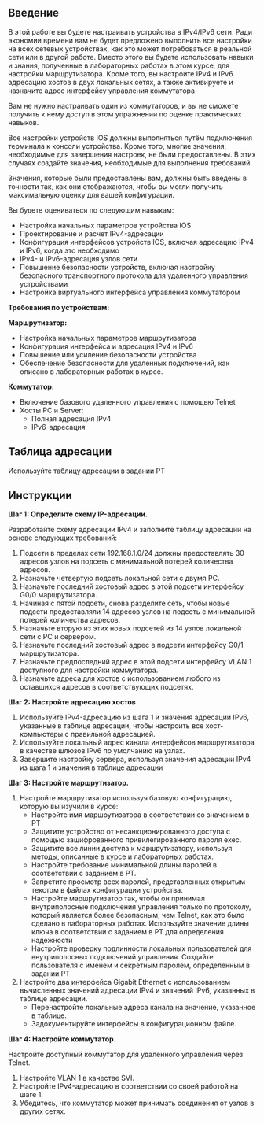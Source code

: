 ## Введение

В этой работе вы будете настраивать устройства в IPv4/IPv6 сети. Ради экономии времени вам не будет предложено выполнить все настройки на всех сетевых устройствах, как это может потребоваться в реальной сети или в другой работе. Вместо этого вы будете использовать навыки и знания, полученные в лабораторных работах в этом курсе, для настройки маршрутизатора. Кроме того, вы настроите IPv4 и IPv6 адресацию хостов в двух локальных сетях, а также активируете и назначите адрес интерфейсу управления коммутатора

Вам не нужно настраивать один из коммутаторов, и вы не сможете получить к нему доступ в этом упражнении по оценке практических навыков.

Все настройки устройств IOS должны выполняться путём подключения терминала к консоли устройства. Кроме того, многие значения, необходимые для завершения настроек, не были предоставлены. В этих случаях создайте значения, необходимые для выполнения требований.

Значения, которые были предоставлены вам, должны быть введены в точности так, как они отображаются, чтобы вы могли получить максимальную оценку для вашей конфигурации.

Вы будете оцениваться по следующим навыкам:

-   Настройка начальных параметров устройства IOS
-   Проектирование и расчет IPv4-адресации
-   Конфигурация интерфейсов устройств IOS, включая адресацию IPv4 и IPv6, когда это необходимо
-   IPv4- и IPv6-адресация узлов сети
-   Повышение безопасности устройств, включая настройку безопасного транспортного протокола для удаленного управления устройствами
-   Настройка виртуального интерфейса управления коммутатором

**Требования по устройствам:**

**Маршрутизатор:**

-   Настройка начальных параметров маршрутизатора
-   Конфигурация интерфейса и адресация IPv4 и IPv6
-   Повышение или усиление безопасности устройства
-   Обеспечение безопасности для удаленных подключений, как описано в лабораторных работах в курсе.

**Коммутатор:**

-   Включение базового удаленного управления с помощью Telnet
-   Хосты PC и Server:
    -   Полная адресация IPv4
    -   IPv6-адресация

## Таблица адресации

Используйте таблицу адресации в задании PT

## Инструкции

**Шаг 1: Определите схему IP-адресации.**

Разработайте схему адресации IPv4 и заполните таблицу адресации на основе следующих требований:

1.  Подсети в пределах сети 192.168.1.0/24 должны предоставлять 30 адресов узлов на подсеть с минимальной потерей количества адресов.
2.  Назначьте четвертую подсеть локальной сети с двумя PC.
3.  Назначьте последний хостовый адрес в этой подсети интерфейсу G0/0 маршрутизатора.
4.  Начиная с пятой подсети, снова разделите сеть, чтобы новые подсети предоставляли 14 адресов узлов на подсеть с минимальной потерей количества адресов.
5.  Назначьте вторую из этих новых подсетей из 14 узлов локальной сети с PC и сервером.
6.  Назначьте последний хостовый адрес в подсети интерфейсу G0/1 маршрутизатора.
7.  Назначьте предпоследний адрес в этой подсети интерфейсу VLAN 1 доступного для настройки коммутатора.
8.  Назначьте адреса для хостов с использованием любого из оставшихся адресов в соответствующих подсетях.

**Шаг 2: Настройте адресацию хостов**

1.  Используйте IPv4-адресацию из шага 1 и значения адресации IPv6, указанные в таблице адресации, чтобы настроить все хост-компьютеры с правильной адресацией.
2.  Используйте локальный адрес канала интерфейсов маршрутизатора в качестве шлюзов IPv6 по умолчанию на узлах.
3.  Завершите настройку сервера, используя значения адресации IPv4 из шага 1 и значения в таблице адресации

**Шаг 3: Настройте маршрутизатор.**

1.  Настройте маршрутизатор используя базовую конфигурацию, которую вы изучили в курсе:
    -   Настройте имя маршрутизатора в соответствии со значением в PT
    -   Защитите устройство от несанкционированного доступа с помощью зашифрованного привилегированного пароля exec.
    -   Защитите все линии доступа к маршрутизатору, используя методы, описанные в курсе и лабораторных работах.
    -   Настройте требование минимальной длины паролей в соответствии с заданием в PT.
    -   Запретите просмотр всех паролей, представленных открытым текстом в файлах конфигурации устройства.
    -   Настройте маршрутизатор так, чтобы он принимал внутриполосные подключения управления только по протоколу, который является более безопасным, чем Telnet, как это было сделано в лабораторных работах. Используйте значение длины ключа в соответствии с заданием в PT для определения надежности
    -   Настройте проверку подлинности локальных пользователей для внутриполосных подключений управления. Создайте пользователя с именем и секретным паролем, определенным в задании PT
2.  Настройте два интерфейса Gigabit Ethernet с использованием вычисленных значений адресации IPv4 и значений IPv6, указанных в таблице адресации.
    -   Перенастройте локальные адреса канала на значение, указанное в таблице.
    -   Задокументируйте интерфейсы в конфигурационном файле.

**Шаг 4: Настройте коммутатор.**

Настройте доступный коммутатор для удаленного управления через Telnet.

1.  Настройте VLAN 1 в качестве SVI.
2.  Настройте IPv4-адресацию в соответствии со своей работой на шаге 1.
3.  Убедитесь, что коммутатор может принимать соединения от узлов в других сетях.
